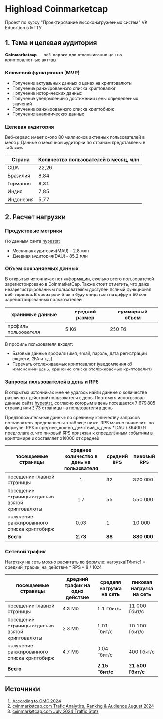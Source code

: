 # Highload Coinmarketcap
Проект по курсу "Проектирование высоконагруженных систем" VK Education в МГТУ.

## 1. Тема и целевая аудитория 
**Coinmarketcap**  —  веб-сервис для отслеживания цен на криптовалютные активы.

### Ключевой функционал (MVP)
- Получение актуальных данных о ценах на криптовалюты
- Получение ранжированного списка криптовалют
- Получение исторических данных
- Получение уведомлений о достижении цены определённых значений
- Получение ранжированного списка криптобирж
- Получение аналитических данных

### Целевая аудитория
Веб-сервис имеет около 80 миллионов активных пользователей в месяц.
Данные о месячной аудитории по странам представлены в таблице.

| Страна    | Количество пользователей в месяц, млн |
| --------- | ------------------------------------- |
| США       | 22,26                                 |
| Бразилия  | 8,84                                  |
| Германия  | 8,31                                  |
| Индия     | 7,85                                  |
| Индонезия | 5,77                                  |


## 2. Расчет нагрузки

### Продуктовые метрики

По данным сайта [hypestat](https://hypestat.com/info/coinmarketcap.com) 

* Месячная аудитория(MAU) - 2.8 млн
* Дневная аудитория(DAU) - 85.2 млн

### Объем сохраняемых данных

В открытых источниках нет информации, сколько всего пользователей зарегистрировано в CoinmarketCap. Также стоит отметить, что даже незарегистрированным пользователям доступен полный функционал веб-сервиса. В своих расчётах я буду опираться на цифру в 50 млн зарегистрированных пользователей:

| хранимые данные           | средний размер         |  суммарный объем |
|---------------------------|------------------------|------------------|
| профиль пользователя      | 5  Кб                  |   250 Гб         | 

В профиль пользователя входят:
* Базовые данные профиля (имя, email, пароль, дата регистрации, соцсети, 2FA и т.д.)
* Перечать отслеживаемых криптовалют (уведомления об изменениии цены, хранение списка отслеживаемых криптовалют)


### Запросы пользователей в день и RPS

В открытых источниках мне не удалось найти данные о количестве различных действий пользователя в день. Поэтому я использовал данные сайта [hypestat](https://hypestat.com/info/coinmarketcap.com), согласно которым в день посещается 7 679 805 страниц или 2.73 страницы на пользователя в день

Предположительные данные по среднему количеству запросов пользователя представлены в таблице ниже. RPS можно вычислить по формуле: RPS = среднее_кол-во_действий_в_день * DAU / 86400
Я предполагаю, что пиковый RPS привязан к определённым событиям в криптомире и составляет х10000 от средней

| посещаемые страницы                               | среднее количество в день на пользователя | средний RPS  | пиковый RPS |
|---------------------------------------------------|:-----------------------------------------:|--------------|-------------|
| посещение главной страницы                        |                   1                       | 32           |  320 000    |
| посещение страницы отдельно взятой криптовалюты   |                   1.7                     | 55           |  550 000    |
| получение ранжированного списка криптобирж        |                   0.03                    | 1            |  10 000     |
| **Всего**                                         |                  **2.73**                 | **88**       |  **880 000**|

### Сетевой трафик

Нагрузку на сеть можно расчитать по формуле: нагрузка[Гбит/c] = средний_трафик_на_действие * RPS * 8 / 1024 

| посещаемые страницы                              | дредний трафик на одно действие | средняя нагрузка на сеть | пиковая нагрузка на сеть |
|--------------------------------------------------|---------------------------------|--------------------------|--------------------------|
| посещение главной страницы                       | 4.3 Мб                          | 1.1 Гбит/с               |  11 000 Гбит/с           |
| посещение страницы отдельно взятой криптовалюты  | 2.3 Мб                          | 1.01 Гбит/c              |  10 100 Гбит/c           |
| получение ранжированного списка криптобирж       | 4.7 Мб                          | 0.04 Гбит/c              |  400 Гбит/c              |
| **Всего**                                        |                                 | **2.15 Гбит/c**          |  **21 500 Гбит/c**       |




## Источники
1. [According to CMC 2024](https://coinmarketcap.com/academy/article/according-to-cmc-2024-h1)
2. [coinmarketcap.com Trafic Analytics, Ranking & Audience August 2024](https://www.similarweb.com/website/coinmarketcap.com)
3. [coinmarketcap.com July 2024 Traffic Stats](https://www.semrush.com/website/coinmarketcap.com/overview/)

